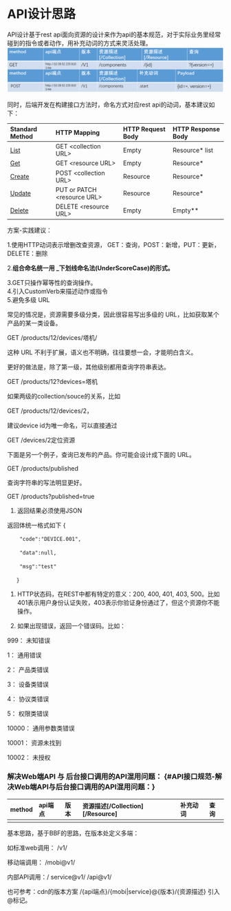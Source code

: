 # API设计思路

API设计基于rest api面向资源的设计来作为api的基本规范，对于实际业务里经常碰到的指令或者动作，用补充动词的方式来灵活处理。![](/assets/image2019-8-13_11-11-33.png)

同时，后端开发在构建接口方法时，命名方式对应rest api的动词，基本建议如下：

| Standard Method | HTTP Mapping | HTTP Request Body | HTTP Response Body |
| :--- | :--- | :--- | :--- |
| [List](https://link.jianshu.com/?t=https%3A%2F%2Fcloud.google.com%2Fapis%2Fdesign%2Fstandard_methods%23list) | GET &lt;collection URL&gt; | Empty | Resource\* list |
| [Get](https://link.jianshu.com/?t=https%3A%2F%2Fcloud.google.com%2Fapis%2Fdesign%2Fstandard_methods%23get) | GET &lt;resource URL&gt; | Empty | Resource\* |
| [Create](https://link.jianshu.com/?t=https%3A%2F%2Fcloud.google.com%2Fapis%2Fdesign%2Fstandard_methods%23create) | POST &lt;collection URL&gt; | Resource | Resource\* |
| [Update](https://link.jianshu.com/?t=https%3A%2F%2Fcloud.google.com%2Fapis%2Fdesign%2Fstandard_methods%23update) | PUT or PATCH &lt;resource URL&gt; | Resource | Resource\* |
| [Delete](https://link.jianshu.com/?t=https%3A%2F%2Fcloud.google.com%2Fapis%2Fdesign%2Fstandard_methods%23delete) | DELETE &lt;resource URL&gt; | Empty | Empty\*\* |

方案-实践建议：

1.使用HTTP动词表示增删改查资源， GET：查询，POST：新增，PUT：更新，DELETE：删除

2.**组合命名统一用 \_下划线命名法\(UnderScoreCase\)的形式。**

3.GET只操作幂等性的查询操作。  
4.引入CustomVerb来描述动作或指令  
5.避免多级 URL

常见的情况是，资源需要多级分类，因此很容易写出多级的 URL，比如获取某个产品的某一类设备。

GET /products/12/devices/塔机/

这种 URL 不利于扩展，语义也不明确，往往要想一会，才能明白含义。

更好的做法是，除了第一级，其他级别都用查询字符串表达。

GET /products/12?devices=塔机

如果两级的collection/souce的关系，比如

GET /products/12/devices/2，

建议device id为唯一命名，可以直接通过

GET /devices/2定位资源

下面是另一个例子，查询已发布的产品。你可能会设计成下面的 URL。

GET /products/published

查询字符串的写法明显更好。

GET /products?published=true

1. 返回结果必须使用JSON

返回体统一格式如下   {

```
    "code":"DEVICE.001",

    "data":null,

    "msg":"test"

   }
```

1. HTTP状态码，在REST中都有特定的意义：200, 400, 401, 403, 500。比如401表示用户身份认证失败，403表示你验证身份通过了，但这个资源你不能操作。

2. 如果出现错误，返回一个错误码。比如：

999： 未知错误

1：     通用错误

2：     产品类错误

3：     设备类错误

4：     协议类错误

5：     权限类错误

10000：  通用参数类错误

10001： 资源未找到

10002： 未授权

### **解决Web端API 与 后台接口调用的API混用问题：** {#API接口规范-解决Web端API与后台接口调用的API混用问题：}

| method | api端点 | 版本 | 资源描述\[/Collection\]\[/Resource\] | 补充动词 | 查询 |
| :--- | :--- | :--- | :--- | :--- | :--- |
|  |  |  |  |  |  |

基本思路，基于BBF的思路，在版本处定义多端：

如标准web调用： /v1/

移动端调用： /mobi@v1/

内部API调用：/ service@v1/   /api@v1/

也可参考：cdn的版本方案  /{api端点}/{mobi\|service}@{版本}/{资源描述}  引入@标记。

